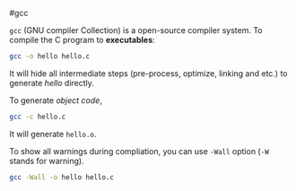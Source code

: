 #gcc

`gcc` (GNU compiler Collection) is a open-source compiler system. To compile the C program to **executables**:

```sh
gcc -o hello hello.c
```

It will hide all intermediate steps (pre-process, optimize, linking and etc.) to generate *hello* directly.

To generate *object code*, 

```sh
gcc -c hello.c
```

It will generate `hello.o`.

To show all warnings during compliation, you can use `-Wall` option (`-W` stands for warning).

```sh
gcc -Wall -o hello hello.c
```